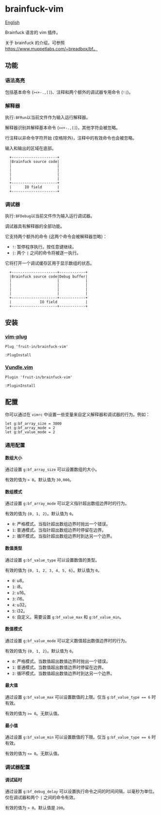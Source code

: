 # brainfuck-vim
[English](./README.md)

Brainfuck 语言的 vim 插件。

关于 brainfuck 的介绍，可参照 https://www.muppetlabs.com/~breadbox/bf。

## 功能
### 语法高亮
包括基本命令 (`><+-.,[]`)、注释和两个额外的调试器专用命令 (`!|`)。

### 解释器
执行`:BFRun`以当前文件作为输入运行解释器。

解释器识别并解释基本命令 (`><+-.,[]`)，其他字符会被忽略。

行注释以非命令字符开始 (空格除外)，注释中的有效命令也会被忽略。

输入和输出的区域在底部。
```
  +---------------------+
  |Brainfuck source code|
  |                     |
  |                     |
  |                     |
  |                     |
  +---------------------+
  |      IO field       |
  +---------------------+
```

### 调试器
执行`:BFDebug`以当前文件作为输入运行调试器。

调试器具有解释器的全部功能。

它支持两个额外的命令 (这两个命令会被解释器忽略)：
* `!`: 暂停程序执行。按任意键继续。
* `|`: 两个 `|` 之间的命令将被逐一执行。

它将打开一个调试缓存区用于显示数组的状态。
```
  +---------------------+------------+
  |Brainfuck source code|Debug buffer|
  |                     |            |
  |                     |            |
  |                     |            |
  |                     |            |
  +---------------------+------------+
  |             IO field             |
  +---------------------+------------+
```

## 安装
### [vim-plug](https://github.com/junegunn/vim-plug/)
```vim
Plug 'fruit-in/brainfuck-vim'
```
```vim
:PlugInstall
```

### [Vundle.vim](https://github.com/VundleVim/Vundle.vim/)
```vim
Plugin 'fruit-in/brainfuck-vim'
```
```vim
:PluginInstall
```

## 配置
你可以通过在 `vimrc` 中设置一些变量来自定义解释器和调试器的行为。例如：
```vim
let g:bf_array_size = 3000
let g:bf_array_mode = 2
let g:bf_value_mode = 2
```

### 通用配置
#### 数组大小
通过设置 `g:bf_array_size` 可以设置数组的大小。

有效的值为 `> 0`。默认值为 `30,000`。

#### 数组模式
通过设置 `g:bf_array_mode` 可以定义指针超出数组边界时的行为。

有效的值为 `{0, 1, 2}`。默认值为 `0`。
* `0`: 严格模式。当指针超出数组边界时抛出一个错误。
* `1`: 普通模式。当指针超出数组边界时停留在边界。
* `2`: 循环模式。当指针超出数组边界时到达另一个边界。

#### 数值类型
通过设置 `g:bf_value_type` 可以设置数值的类型。

有效的值为 `{0, 1, 2, 3, 4, 5, 6}`。默认值为 `0`。
* `0`: u8。
* `1`: i8。
* `2`: u16。
* `3`: i16。
* `4`: u32。
* `5`: i32。
* `6`: 自定义。需要设置 `g:bf_value_max` 和 `g:bf_value_min`。

#### 数值模式
通过设置 `g:bf_value_mode` 可以定义数值超出数值边界时的行为。

有效的值为 `{0, 1, 2}`。默认值为 `0`。
* `0`: 严格模式。当数值超出数值边界时抛出一个错误。
* `1`: 普通模式。当数值超出数值边界时停留在边界。
* `2`: 循环模式。当数值超出数值边界时到达另一个边界。

#### 最大值
通过设置 `g:bf_value_max` 可以设置数值的上限。仅当 `g:bf_value_type == 6` 时有效。

有效的值为 `>= 0`。无默认值。

#### 最小值
通过设置 `g:bf_value_min` 可以设置数值的下限。仅当 `g:bf_value_type == 6` 时有效。

有效的值为 `<= 0`。无默认值。

### 调试器配置
#### 调试延时
通过设置 `g:bf_debug_delay` 可以设置执行命令之间的时间间隔，以毫秒为单位。仅在调试器和两个 `|` 之间的命令有效。

有效的值为 `> 0`。默认值是 `200`。
